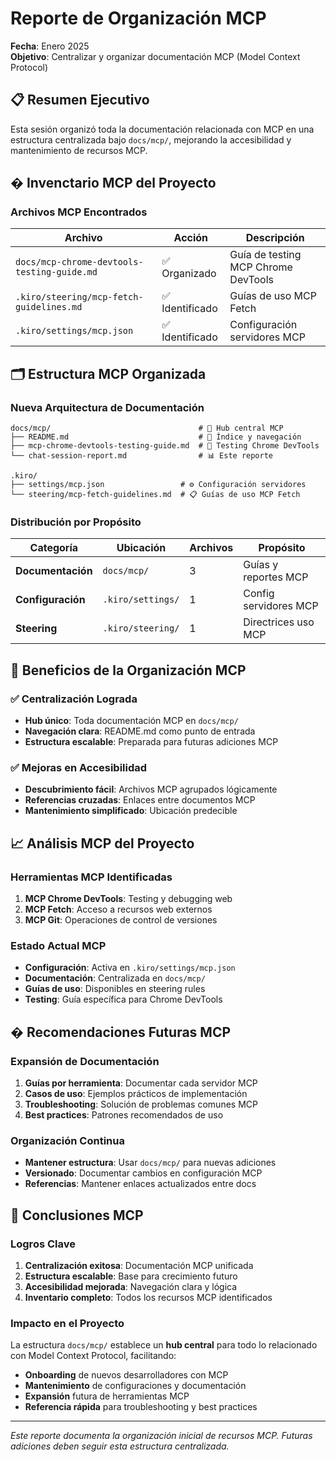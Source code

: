 # Reporte de Organización MCP

**Fecha**: Enero 2025  
**Objetivo**: Centralizar y organizar documentación MCP (Model Context Protocol)

## 📋 Resumen Ejecutivo

Esta sesión organizó toda la documentación relacionada con MCP en una estructura centralizada bajo `docs/mcp/`, mejorando la accesibilidad y mantenimiento de recursos MCP.

## � Invenctario MCP del Proyecto

### Archivos MCP Encontrados

| Archivo                                     | Acción         | Descripción                         |
| ------------------------------------------- | -------------- | ----------------------------------- |
| `docs/mcp-chrome-devtools-testing-guide.md` | ✅ Organizado   | Guía de testing MCP Chrome DevTools |
| `.kiro/steering/mcp-fetch-guidelines.md`    | ✅ Identificado | Guías de uso MCP Fetch              |
| `.kiro/settings/mcp.json`                   | ✅ Identificado | Configuración servidores MCP        |

## 🗂️ Estructura MCP Organizada

### Nueva Arquitectura de Documentación

```
docs/mcp/                                 # 📁 Hub central MCP
├── README.md                             # 📄 Índice y navegación
├── mcp-chrome-devtools-testing-guide.md  # 🧪 Testing Chrome DevTools
└── chat-session-report.md                # 📊 Este reporte

.kiro/
├── settings/mcp.json                 # ⚙️ Configuración servidores
└── steering/mcp-fetch-guidelines.md  # 📋 Guías de uso MCP Fetch
```

### Distribución por Propósito

| Categoría         | Ubicación         | Archivos | Propósito             |
| ----------------- | ----------------- | -------- | --------------------- |
| **Documentación** | `docs/mcp/`       | 3        | Guías y reportes MCP  |
| **Configuración** | `.kiro/settings/` | 1        | Config servidores MCP |
| **Steering**      | `.kiro/steering/` | 1        | Directrices uso MCP   |

## 🎯 Beneficios de la Organización MCP

### ✅ Centralización Lograda
- **Hub único**: Toda documentación MCP en `docs/mcp/`
- **Navegación clara**: README.md como punto de entrada
- **Estructura escalable**: Preparada para futuras adiciones MCP

### ✅ Mejoras en Accesibilidad
- **Descubrimiento fácil**: Archivos MCP agrupados lógicamente
- **Referencias cruzadas**: Enlaces entre documentos MCP
- **Mantenimiento simplificado**: Ubicación predecible

## 📈 Análisis MCP del Proyecto

### Herramientas MCP Identificadas
1. **MCP Chrome DevTools**: Testing y debugging web
2. **MCP Fetch**: Acceso a recursos web externos
3. **MCP Git**: Operaciones de control de versiones

### Estado Actual MCP
- **Configuración**: Activa en `.kiro/settings/mcp.json`
- **Documentación**: Centralizada en `docs/mcp/`
- **Guías de uso**: Disponibles en steering rules
- **Testing**: Guía específica para Chrome DevTools

## � Recomendaciones Futuras MCP

### Expansión de Documentación
1. **Guías por herramienta**: Documentar cada servidor MCP
2. **Casos de uso**: Ejemplos prácticos de implementación
3. **Troubleshooting**: Solución de problemas comunes MCP
4. **Best practices**: Patrones recomendados de uso

### Organización Continua
- **Mantener estructura**: Usar `docs/mcp/` para nuevas adiciones
- **Versionado**: Documentar cambios en configuración MCP
- **Referencias**: Mantener enlaces actualizados entre docs

## 📝 Conclusiones MCP

### Logros Clave
1. **Centralización exitosa**: Documentación MCP unificada
2. **Estructura escalable**: Base para crecimiento futuro
3. **Accesibilidad mejorada**: Navegación clara y lógica
4. **Inventario completo**: Todos los recursos MCP identificados

### Impacto en el Proyecto
La estructura `docs/mcp/` establece un **hub central** para todo lo relacionado con Model Context Protocol, facilitando:
- **Onboarding** de nuevos desarrolladores con MCP
- **Mantenimiento** de configuraciones y documentación
- **Expansión** futura de herramientas MCP
- **Referencia rápida** para troubleshooting y best practices

---

*Este reporte documenta la organización inicial de recursos MCP. Futuras adiciones deben seguir esta estructura centralizada.*
